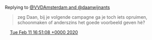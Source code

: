 Replying to [@VVDAmsterdam and @daanwijnants](https://twitter.com/VVDAmsterdam/status/1227205704852877314)

> zeg Daan, bij je volgende campagne ga je toch iets opruimen, schoonmaken of anderszins het goede voorbeeld geven hè?

<img src="../../media/tweet.ico" width="12" /> [Tue Feb 11 16:51:08 +0000 2020](https://twitter.com/DromerDenker/status/1227273877895643137)